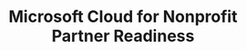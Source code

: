 ---
layout: planlist
title: Microsoft Cloud for Nonprofit Partner Readiness
description: Microsoft Cloud for Nonprofit Partner Readiness
permalink: /skilling/nonprofit
redirect_from:
  - /skilling/nonprofit/
updated: 2024-06-07
includemethod: all
includeplans:
- nonprofit
---